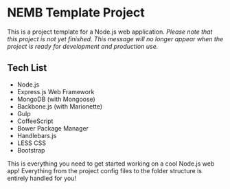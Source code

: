 NEMB Template Project
=====================

This is a project template for a Node.js web application.
*Please note that this project is not yet finished. This message will no longer appear when the project is ready for development and production use.*

Tech List
---------

- Node.js
- Express.js Web Framework
- MongoDB (with Mongoose)
- Backbone.js (with Marionette)
- Gulp
- CoffeeScript
- Bower Package Manager
- Handlebars.js
- LESS CSS
- Bootstrap

This is everything you need to get started working on a cool Node.js web app! Everything from the project config files to the folder structure is entirely handled for you!
